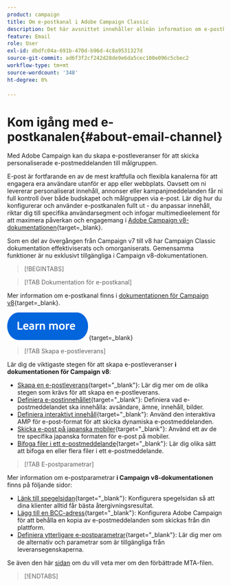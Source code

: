 ```yaml
---
product: campaign
title: Om e-postkanal i Adobe Campaign Classic
description: Det här avsnittet innehåller allmän information om e-postkanalen i Adobe Campaign
feature: Email
role: User
exl-id: dbdfc04a-691b-470d-b96d-4c8a9531327d
source-git-commit: ad6f3f2cf242d28de9e6da5cec100e096c5cbec2
workflow-type: tm+mt
source-wordcount: '348'
ht-degree: 0%

---
```


# Kom igång med e-postkanalen{#about-email-channel}

Med Adobe Campaign kan du skapa e-postleveranser för att skicka personaliserade e-postmeddelanden till målgruppen.

E-post är fortfarande en av de mest kraftfulla och flexibla kanalerna för att engagera era användare utanför er app eller webbplats. Oavsett om ni levererar personaliserat innehåll, annonser eller kampanjmeddelanden får ni full kontroll över både budskapet och målgruppen via e-post. Lär dig hur du konfigurerar och använder e-postkanalen fullt ut - du anpassar innehåll, riktar dig till specifika användarsegment och infogar multimedieelement för att maximera påverkan och engagemang i [Adobe Campaign v8-dokumentationen](https://experienceleague.adobe.com/sv/docs/campaign/campaign-v8/send/emails/email){target=_blank}.

Som en del av övergången från Campaign v7 till v8 har Campaign Classic dokumentation effektiviserats och omorganiserats. Gemensamma funktioner är nu exklusivt tillgängliga i Campaign v8-dokumentationen.

>[!BEGINTABS]

>[!TAB Dokumentation för e-postkanal]

Mer information om e-postkanal finns i [dokumentationen för Campaign v8](https://experienceleague.adobe.com/sv/docs/campaign/campaign-v8/send/emails/email){target=_blank}.


[![bild](../../assets/do-not-localize/learn-more-button.svg)](https://experienceleague.adobe.com/sv/docs/campaign/campaign-v8/send/emails/email){target=_blank}


>[!TAB Skapa e-postleverans]

Lär dig de viktigaste stegen för att skapa e-postleveranser **i dokumentationen för Campaign v8**:

* [Skapa en e-postleverans](https://experienceleague.adobe.com/docs/campaign/campaign-v8/send/emails/email.html?lang=sv-SE){target="_blank"}: Lär dig mer om de olika stegen som krävs för att skapa en e-postleverans.
* [Definiera e-postinnehållet](https://experienceleague.adobe.com/docs/campaign/campaign-v8/send/emails/defining-the-email-content.html?lang=sv-SE){target="_blank"}: Definiera vad e-postmeddelandet ska innehålla: avsändare, ämne, innehåll, bilder.
* [Definiera interaktivt innehåll](https://experienceleague.adobe.com/docs/campaign/campaign-v8/send/emails/defining-interactive-content.html?lang=sv-SE){target="_blank"}: Använd den interaktiva AMP för e-post-format för att skicka dynamiska e-postmeddelanden.
* [Skicka e-post på japanska mobiler](https://experienceleague.adobe.com/docs/campaign/campaign-v8/send/emails/sending-emails-on-japanese-mobiles.html?lang=sv-SE){target="_blank"}: Använd ett av de tre specifika japanska formaten för e-post på mobiler.
* [Bifoga filer i ett e-postmeddelande](https://experienceleague.adobe.com/docs/campaign/campaign-v8/send/emails/attaching-files.html?lang=sv-SE){target="_blank"}: Lär dig olika sätt att bifoga en eller flera filer i ett e-postmeddelande.


>[!TAB E-postparametrar]

Mer information om e-postparametrar **i Campaign v8-dokumentationen** finns på följande sidor:

* [Länk till spegelsidan](https://experienceleague.adobe.com/docs/campaign/campaign-v8/send/emails/mirror-page.html?lang=sv-SE){target="_blank"}: Konfigurera spegelsidan så att dina klienter alltid får bästa återgivningsresultat.
* [Lägg till en BCC-adress](https://experienceleague.adobe.com/docs/campaign/campaign-v8/send/emails/email-bcc.html?lang=sv-SE){target="_blank"}: Konfigurera Adobe Campaign för att behålla en kopia av e-postmeddelanden som skickas från din plattform.
* [Definiera ytterligare e-postparametrar](https://experienceleague.adobe.com/docs/campaign/campaign-v8/send/emails/email-parameters.html?lang=sv-SE){target="_blank"}: Lär dig mer om de alternativ och parametrar som är tillgängliga från leveransegenskaperna.

Se även den här [sidan](sending-with-enhanced-mta.md) om du vill veta mer om den förbättrade MTA-filen.

>[!ENDTABS]





<!--
Adobe Campaign lets you mass deliver personalized electronic messages to a target population.

Before starting sending emails:

* Make sure recipient profiles contain at least an email address.
* Learn more about the Adobe Campaign [Delivery best practices](delivery-best-practices.md).
* Read out these sections to learn more about Deliverability: [Deliverability management in Campaign](about-deliverability.md) and [Deliverability best practices guide](https://experienceleague.adobe.com/docs/deliverability-learn/deliverability-best-practice-guide/introduction.html?lang=sv-SE).

The key steps to send an email are as follows:

* [Create an email delivery](creating-an-email-delivery.md)
* [Define the target population](steps-defining-the-target-population.md)
* [Define the email content](defining-the-email-content.md)
* [Send the email](sending-messages.md)
* [Monitor the delivery](about-delivery-monitoring.md)

The sections below provide information that is specific to the email channel. For global information on how to create a delivery, refer to [this section](steps-about-delivery-creation-steps.md).
-->